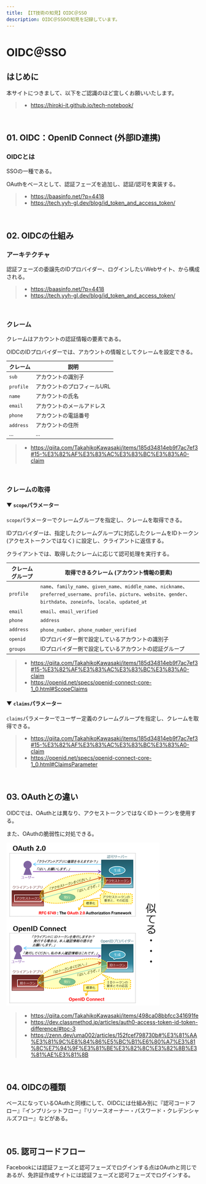 ```yaml
---
title: 【IT技術の知見】OIDC＠SSO
description: OIDC＠SSOの知見を記録しています。
---
```


# OIDC＠SSO

## はじめに

本サイトにつきまして、以下をご認識のほど宜しくお願いいたします。

> - https://hiroki-it.github.io/tech-notebook/

<br>

## 01. OIDC：OpenID Connect (外部ID連携)

### OIDCとは

SSOの一種である。

OAuthをベースとして、認証フェーズを追加し、認証/認可を実装する。

> - https://baasinfo.net/?p=4418
> - https://tech.yyh-gl.dev/blog/id_token_and_access_token/

<br>

## 02. OIDCの仕組み

### アーキテクチャ

認証フェーズの委譲先のIDプロバイダー、ログインしたいWebサイト、から構成される。

> - https://baasinfo.net/?p=4418
> - https://tech.yyh-gl.dev/blog/id_token_and_access_token/

<br>

### クレーム

クレームはアカウントの認証情報の要素である。

OIDCのIDプロバイダーでは、アカウントの情報としてクレームを設定できる。

| クレーム  | 説明                        |
| --------- | --------------------------- |
| `sub`     | アカウントの識別子          |
| `profile` | アカウントのプロフィールURL |
| `name`    | アカウントの氏名            |
| `email`   | アカウントのメールアドレス  |
| `phone`   | アカウントの電話番号        |
| `address` | アカウントの住所            |
| ...       | ...                         |

> - https://qiita.com/TakahikoKawasaki/items/185d34814eb9f7ac7ef3#15-%E3%82%AF%E3%83%AC%E3%83%BC%E3%83%A0-claim

<br>

### クレームの取得

#### ▼ `scope`パラメーター

`scope`パラメーターでクレームグループを指定し、クレームを取得できる。

IDプロバイダーは、指定したクレームグループに対応したクレームをIDトークン (アクセストークンではなく) に設定し、クライアントに返信する。

クライアントでは、取得したクレームに応じて認可処理を実行する。

| クレームグループ | 取得できるクレーム (アカウント情報の要素)                                                                                                                                        |
| ---------------- | -------------------------------------------------------------------------------------------------------------------------------------------------------------------------------- |
| `profile`        | `name`、`family_name`、`given_name`、`middle_name`、`nickname`、`preferred_username`、`profile`、`picture`、`website`、`gender`、`birthdate`、`zoneinfo`、`locale`、`updated_at` |
| `email`          | `email`、`email_verified`                                                                                                                                                        |
| `phone`          | `address`                                                                                                                                                                        |
| `address`        | `phone_number`、`phone_number_verified`                                                                                                                                          |
| `openid`         | IDプロバイダー側で設定しているアカウントの識別子                                                                                                                                 |
| `groups`         | IDプロバイダー側で設定しているアカウントの認証グループ                                                                                                                           |

> - https://qiita.com/TakahikoKawasaki/items/185d34814eb9f7ac7ef3#15-%E3%82%AF%E3%83%AC%E3%83%BC%E3%83%A0-claim
> - https://openid.net/specs/openid-connect-core-1_0.html#ScopeClaims

#### ▼ `claims`パラメーター

`claims`パラメーターでユーザー定義のクレームグループを指定し、クレームを取得できる。

> - https://qiita.com/TakahikoKawasaki/items/185d34814eb9f7ac7ef3#15-%E3%82%AF%E3%83%AC%E3%83%BC%E3%83%A0-claim
> - https://openid.net/specs/openid-connect-core-1_0.html#ClaimsParameter

<br>

## 03. OAuthとの違い

OIDCでは、OAuthとは異なり、アクセストークンではなくIDトークンを使用する。

また、OAuthの脆弱性に対処できる。

![oidc_vs_oauth](https://raw.githubusercontent.com/hiroki-it/tech-notebook-images/master/images/oidc_vs_oauth.png)

> - https://qiita.com/TakahikoKawasaki/items/498ca08bbfcc341691fe
> - https://dev.classmethod.jp/articles/auth0-access-token-id-token-difference/#toc-3
> - https://zenn.dev/uma002/articles/152fcef798730b#%E3%81%AA%E3%81%9C%E8%84%86%E5%BC%B1%E6%80%A7%E3%81%8C%E7%94%9F%E3%81%BE%E3%82%8C%E3%82%8B%E3%81%AE%E3%81%8B

<br>

## 04. OIDCの種類

ベースになっているOAuthと同様にして、OIDCには仕組み別に『認可コードフロー』『インプリシットフロー』『リソースオーナー・パスワード・クレデンシャルズフロー』などがある。

<br>

## 05. 認可コードフロー

Facebookには認証フェーズと認可フェーズでログインする点はOAuthと同じであるが、免許証作成サイトには認証フェーズと認可フェーズでログインする。

<br>
